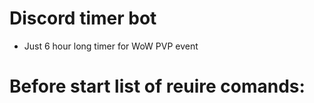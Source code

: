 # Discord timer bot

* Just 6 hour long timer for WoW PVP event
# 
# Before start list of reuire comands:
```
```
```

```
